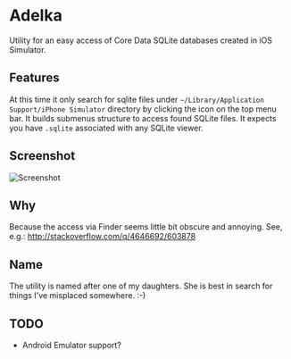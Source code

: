Adelka
======

Utility for an easy access of Core Data SQLite databases created in iOS Simulator.

Features
--------
At this time it only search for sqlite files under `~/Library/Application Support/iPhone Simulator` directory by clicking the icon on the top menu bar.
It builds submenus structure to access found SQLite files.
It expects you have `.sqlite` associated with any SQLite viewer.

Screenshot
----------
![Screenshot](https://raw.github.com/petrsimek/Adelka/master/screenshot.png)

Why
---
Because the access via Finder seems little bit obscure and annoying. See, e.g.: http://stackoverflow.com/q/4646692/603878

Name
----
The utility is named after one of my daughters. She is best in search for things I've misplaced somewhere. :-) 

TODO
----
* Android Emulator support?
